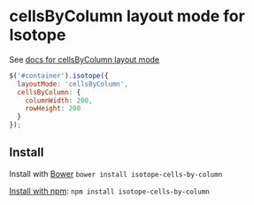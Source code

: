 # cellsByColumn layout mode for Isotope

See [docs for cellsByColumn layout mode](http://isotope.metafizzy.co/layout-modes/cellsbycolumn.html)

``` js
$('#container').isotope({
  layoutMode: 'cellsByColumn',
  cellsByColumn: {
    columnWidth: 200,
    rowHeight: 200
  }
});
```

## Install

Install with [Bower](http://bower.io) `bower install isotope-cells-by-column`

[Install with npm](https://www.npmjs.org/package/isotope-cells-by-column): `npm install isotope-cells-by-column`
